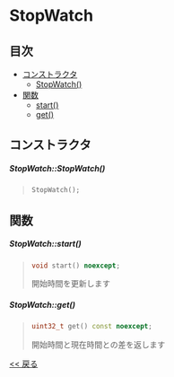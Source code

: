# StopWatch

## 目次
- [コンストラクタ](#コンストラクタ)
  - [StopWatch()](#stopwatchstopwatch)
- [関数](#関数)
  - [start()](#stopwatchstart)
  - [get()](#stopwatchget)

## コンストラクタ
##### StopWatch::StopWatch()
> ```c++
> StopWatch();
> ```

## 関数

##### StopWatch::start()
> ```c++
> void start() noexcept;
> ```
> 開始時間を更新します

##### StopWatch::get()
> ```c++
> uint32_t get() const noexcept;
> ```
> 開始時間と現在時間との差を返します

[<< 戻る](../INDEX.md)
